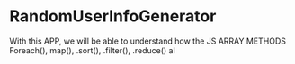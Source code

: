 # RandomUserInfoGenerator
With this APP, we will be able to understand  how the JS ARRAY METHODS Foreach(), map(), .sort(), .filter(), .reduce() al